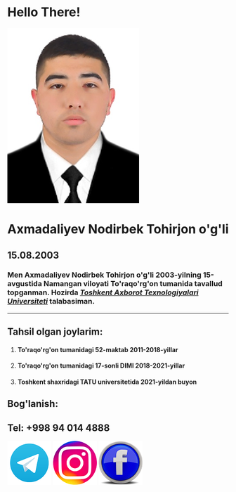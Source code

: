 # Hello There!<br>
![Surat](picture.jpg)
# Axmadaliyev Nodirbek Tohirjon o'g'li
## 15.08.2003
### Men Axmadaliyev Nodirbek Tohirjon o'g'li 2003-yilning 15-avgustida Namangan viloyati To'raqo'rg'on tumanida tavallud topganman. Hozirda [***Toshkent Axborot Texnologiyalari Universiteti***](https://tuit.uz/) talabasiman.<hr>
## Tahsil olgan joylarim:
1. #### To'raqo'rg'on tumanidagi 52-maktab 2011-2018-yillar
2. #### To'raqo'rg'on tumanidagi 17-sonli DIMI 2018-2021-yillar
3. #### Toshkent shaxridagi TATU universitetida 2021-yildan buyon

## Bog'lanish:
## Tel: +998 94 014 4888

[![telegram](logo/tg.png)](https://t.me/Nodirbek_Axmadaliyev)
[![Instagram](logo/insta.png)](https://www.bing.com/ck/a?!&&p=6437f5ac746b253aJmltdHM9MTcxMTkyOTYwMCZpZ3VpZD0wZTY2NWE5Mi03ZDFlLTY2ZjYtMTU2ZS00ZWE2N2M0OTY3ZWQmaW5zaWQ9NTE3Ng&ptn=3&ver=2&hsh=3&fclid=0e665a92-7d1e-66f6-156e-4ea67c4967ed&psq=instagram+nodirbek_axmadaliyev&u=a1aHR0cHM6Ly93d3cuaW5zdGFncmFtLmNvbS9ub2RpcmJla19heG1hZGFsaXlldi8&ntb=1)
[![facebook](logo/facebook.png)](https://www.facebook.com/people/Nodirbek-Axmadaliyev/pfbid0Sz72dLKtWjgCopqJi3ge5K1Ls3gu5twvKcfnacEUn2VD5RDoxFHiYwfKSEWbxwMBl/)